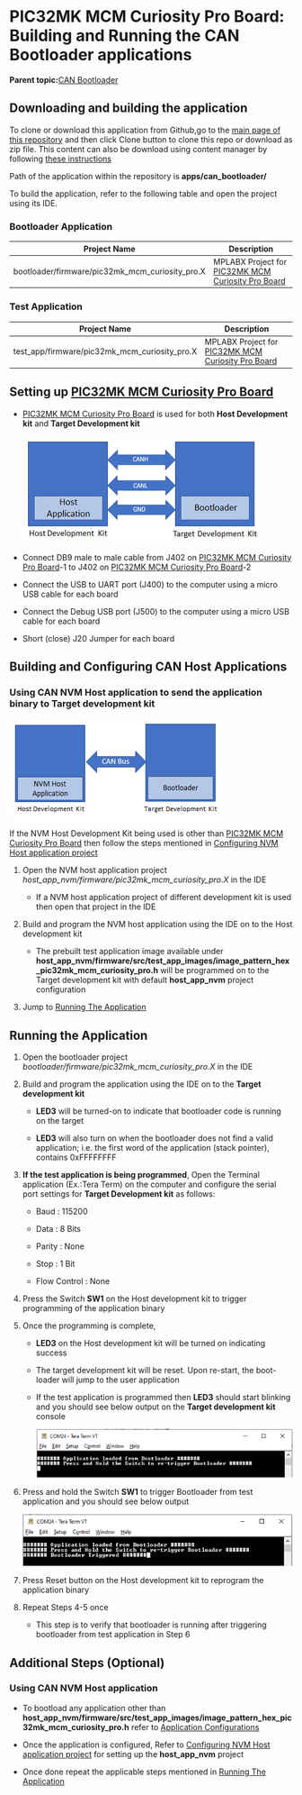 # PIC32MK MCM Curiosity Pro Board: Building and Running the CAN Bootloader applications

**Parent topic:**[CAN Bootloader](GUID-1CCA02F4-4DEA-487C-80E5-F67DBA68E20F.md)

## Downloading and building the application

To clone or download this application from Github,go to the [main page of this repository](https://github.com/Microchip-MPLAB-Harmony/bootloader_apps_can) and then click Clone button to clone this repo or download as zip file. This content can also be download using content manager by following [these instructions](https://github.com/Microchip-MPLAB-Harmony/contentmanager/wiki)

Path of the application within the repository is **apps/can\_bootloader/**

To build the application, refer to the following table and open the project using its IDE.

### Bootloader Application

|Project Name|Description|
|------------|-----------|
|bootloader/firmware/pic32mk\_mcm\_curiosity\_pro.X|MPLABX Project for [PIC32MK MCM Curiosity Pro Board](https://www.microchip.com/en-us/development-tool/EV31E34A)|

### Test Application

|Project Name|Description|
|------------|-----------|
|test\_app/firmware/pic32mk\_mcm\_curiosity\_pro.X|MPLABX Project for [PIC32MK MCM Curiosity Pro Board](https://www.microchip.com/en-us/development-tool/EV31E34A)|

## Setting up [PIC32MK MCM Curiosity Pro Board](https://www.microchip.com/en-us/development-tool/EV31E34A)

-   [PIC32MK MCM Curiosity Pro Board](https://www.microchip.com/en-us/development-tool/EV31E34A) is used for both **Host Development kit** and **Target Development kit**

    ![can_bootloader_host_target_connection](GUID-985E0786-75B2-4B99-8CD0-022FD5F5010F-low.png)

-   Connect DB9 male to male cable from J402 on [PIC32MK MCM Curiosity Pro Board](https://www.microchip.com/en-us/development-tool/EV31E34A)-1 to J402 on [PIC32MK MCM Curiosity Pro Board](https://www.microchip.com/en-us/development-tool/EV31E34A)-2

-   Connect the USB to UART port \(J400\) to the computer using a micro USB cable for each board

-   Connect the Debug USB port \(J500\) to the computer using a micro USB cable for each board

-   Short \(close\) J20 Jumper for each board


## Building and Configuring CAN Host Applications

### Using CAN NVM Host application to send the application binary to Target development kit

![host_app_nvm_setup](GUID-2CBE5220-8AAC-4B79-82D0-4AA6292D6B5E-low.png)

If the NVM Host Development Kit being used is other than [PIC32MK MCM Curiosity Pro Board](https://www.microchip.com/en-us/development-tool/EV31E34A) then follow the steps mentioned in [Configuring NVM Host application project](GUID-1ED2F759-5E4D-46B1-A917-812D5232879E.md#)

1.  Open the NVM host application project *host\_app\_nvm/firmware/pic32mk\_mcm\_curiosity\_pro.X* in the IDE

    -   If a NVM host application project of different development kit is used then open that project in the IDE

2.  Build and program the NVM host application using the IDE on to the Host development kit

    -   The prebuilt test application image available under **host\_app\_nvm/firmware/src/test\_app\_images/image\_pattern\_hex\_pic32mk\_mcm\_curiosity\_pro.h** will be programmed on to the Target development kit with default **host\_app\_nvm** project configuration

3.  Jump to [Running The Application](#running-the-application)


## Running the Application

1.  Open the bootloader project *bootloader/firmware/pic32mk\_mcm\_curiosity\_pro.X* in the IDE

2.  Build and program the application using the IDE on to the **Target development kit**

    -   **LED3** will be turned-on to indicate that bootloader code is running on the target

    -   **LED3** will also turn on when the bootloader does not find a valid application; i.e. the first word of the application \(stack pointer\), contains 0xFFFFFFFF

3.  **If the test application is being programmed**, Open the Terminal application \(Ex.:Tera Term\) on the computer and configure the serial port settings for **Target Development kit** as follows:

    -   Baud : 115200

    -   Data : 8 Bits

    -   Parity : None

    -   Stop : 1 Bit

    -   Flow Control : None

4.  Press the Switch **SW1** on the Host development kit to trigger programming of the application binary

5.  Once the programming is complete,

    -   **LED3** on the Host development kit will be turned on indicating success

    -   The target development kit will be reset. Upon re-start, the boot-loader will jump to the user application

    -   If the test application is programmed then **LED3** should start blinking and you should see below output on the **Target development kit** console

        ![output](GUID-486CF0C0-3906-436C-92FA-D7DEB8326B07-low.png)

6.  Press and hold the Switch **SW1** to trigger Bootloader from test application and you should see below output

    ![output](GUID-704DA7B6-9A5C-4D8A-A91F-09A3A105A851-low.png)

7.  Press Reset button on the Host development kit to reprogram the application binary

8.  Repeat Steps 4-5 once

    -   This step is to verify that bootloader is running after triggering bootloader from test application in Step 6


## Additional Steps \(Optional\)

### Using CAN NVM Host application

-   To bootload any application other than **host\_app\_nvm/firmware/src/test\_app\_images/image\_pattern\_hex\_pic32mk\_mcm\_curiosity\_pro.h** refer to [Application Configurations](GUID-DBAD37CB-BA5E-414D-A3EC-AA6555B345EA.md)

-   Once the application is configured, Refer to [Configuring NVM Host application project](GUID-1ED2F759-5E4D-46B1-A917-812D5232879E.md) for setting up the **host\_app\_nvm** project

-   Once done repeat the applicable steps mentioned in [Running The Application](#running-the-application)


